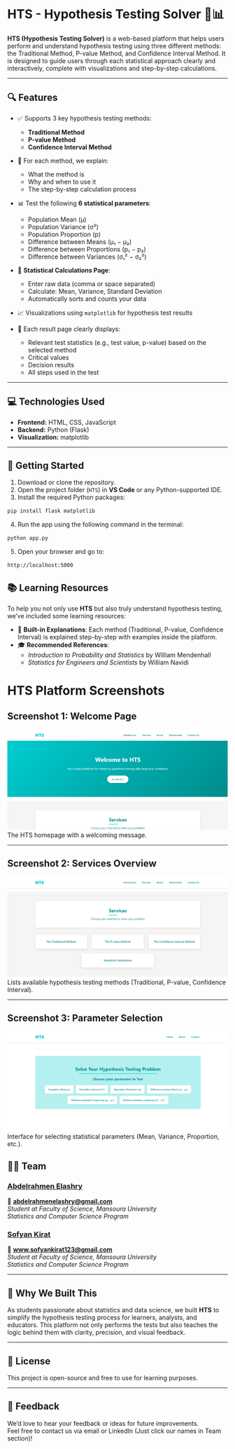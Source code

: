 # HTS - Hypothesis Testing Solver 🧠📊

**HTS (Hypothesis Testing Solver)** is a web-based platform that helps users perform and understand hypothesis testing using three different methods: the Traditional Method, P-value Method, and Confidence Interval Method. It is designed to guide users through each statistical approach clearly and interactively, complete with visualizations and step-by-step calculations.

---

## 🔍 Features

- ✅ Supports 3 key hypothesis testing methods:
  - **Traditional Method**
  - **P-value Method**
  - **Confidence Interval Method**

- 📘 For each method, we explain:
  - What the method is
  - Why and when to use it
  - The step-by-step calculation process

- 📊 Test the following **6 statistical parameters**:
  - Population Mean (μ)
  - Population Variance (σ²)
  - Population Proportion (p)
  - Difference between Means (μ₁ − μ₂)
  - Difference between Proportions (p₁ − p₂)
  - Difference between Variances (σ₁² − σ₂²)

- 🔢 **Statistical Calculations Page**:
  - Enter raw data (comma or space separated)
  - Calculate: Mean, Variance, Standard Deviation
  - Automatically sorts and counts your data

- 📈 Visualizations using `matplotlib` for hypothesis test results

- 🧮 Each result page clearly displays:
  - Relevant test statistics (e.g., test value, p-value) based on the selected method
  - Critical values
  - Decision results
  - All steps used in the test

---

## 💻 Technologies Used

- **Frontend:** HTML, CSS, JavaScript  
- **Backend:** Python (Flask)  
- **Visualization:** matplotlib

---

## 🚀 Getting Started

1. Download or clone the repository.
2. Open the project folder (`HTS`) in **VS Code** or any Python-supported IDE.
3. Install the required Python packages:

```bash
pip install flask matplotlib
```
4. Run the app using the following command in the terminal:
```bash
python app.py
```
5. Open your browser and go to:
```bash
http://localhost:5000
```

## 📚 Learning Resources  

To help you not only use **HTS** but also truly understand hypothesis testing, we’ve included some learning resources:  

- 📝 **Built-in Explanations**: Each method (Traditional, P-value, Confidence Interval) is explained step-by-step with examples inside the platform.  
- 🎓 **Recommended References**:  
  - *Introduction to Probability and Statistics* by William Mendenhall  
  - *Statistics for Engineers and Scientists* by William Navidi  

# HTS Platform Screenshots  

## Screenshot 1: Welcome Page  
![Welcome Page](HTS/static/images/Screenshot_1.png)  
The HTS homepage with a welcoming message.  

---  

## Screenshot 2: Services Overview  
![Services Page](HTS/static/images/Screenshot_2.png)  
Lists available hypothesis testing methods (Traditional, P-value, Confidence Interval).  

---  

## Screenshot 3: Parameter Selection  
![Parameter Selection](HTS/static/images/Screenshot_3.png)  
Interface for selecting statistical parameters (Mean, Variance, Proportion, etc.).  

## 👨‍💻 Team

### [**Abdelrahmen Elashry**](https://www.linkedin.com/in/abdelrahmen-elashry/)  
📧 **abdelrahmenelashry@gmail.com**  
*Student at Faculty of Science, Mansoura University*  
*Statistics and Computer Science Program*

### [**Sofyan Kirat**](https://www.linkedin.com/in/sofyankirat/)
📧 **www.sofyankirat123@gmail.com**  
*Student at Faculty of Science, Mansoura University*  
*Statistics and Computer Science Program*

---

## 🧠 Why We Built This

As students passionate about statistics and data science, we built **HTS** to simplify the hypothesis testing process for learners, analysts, and educators. This platform not only performs the tests but also teaches the logic behind them with clarity, precision, and visual feedback.

---

## 📌 License

This project is open-source and free to use for learning purposes.

---

## 💬 Feedback

We’d love to hear your feedback or ideas for future improvements.  
Feel free to contact us via email or LinkedIn (Just click our names in Team section)!
